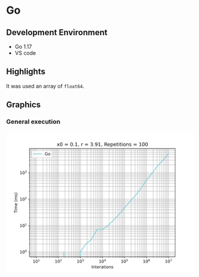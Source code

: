 # Go

## Development Environment
  - Go 1.17
  - VS code

## Highlights
It was used an array of `float64`.

## Graphics
### General execution
![](./assets/x0=0.1_r=3.91_rep=100_2022-03-11_19-50-40_log.svg)
